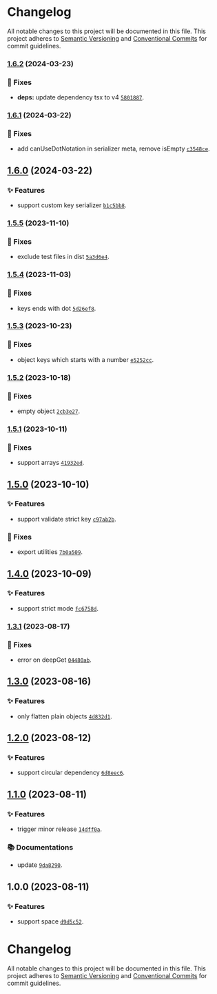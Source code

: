 # Changelog

All notable changes to this project will be documented in this file.
This project adheres to [Semantic Versioning](https://semver.org) and [Conventional Commits](https://www.conventionalcommits.org) for commit guidelines.

### [1.6.2](https://github.com/Nikaple/uni-flatten/compare/v1.6.1...v1.6.2) (2024-03-23)

### 🐛 Fixes

- **deps:** update dependency tsx to v4 [`5801887`](https://github.com/Nikaple/uni-flatten/commit/58018871cc71b3840b726b51cc6c7fe14dca0858).

### [1.6.1](https://github.com/Nikaple/uni-flatten/compare/v1.6.0...v1.6.1) (2024-03-22)

### 🐛 Fixes

- add canUseDotNotation in serializer meta, remove isEmpty [`c3548ce`](https://github.com/Nikaple/uni-flatten/commit/c3548ce320ac55214b13508769279370ec1dc61c).

## [1.6.0](https://github.com/Nikaple/uni-flatten/compare/v1.5.5...v1.6.0) (2024-03-22)

### ✨ Features

- support custom key serializer [`b1c5bb8`](https://github.com/Nikaple/uni-flatten/commit/b1c5bb8463d906f9dae7bd407f0dfcbea5c14dca).

### [1.5.5](https://github.com/Nikaple/uni-flatten/compare/v1.5.4...v1.5.5) (2023-11-10)

### 🐛 Fixes

- exclude test files in dist [`5a3d6e4`](https://github.com/Nikaple/uni-flatten/commit/5a3d6e45c510715fa826f240e1812604b5f4f2d8).

### [1.5.4](https://github.com/Nikaple/uni-flatten/compare/v1.5.3...v1.5.4) (2023-11-03)

### 🐛 Fixes

- keys ends with dot [`5d26ef8`](https://github.com/Nikaple/uni-flatten/commit/5d26ef8af2e16ab5fa15c01a76e1fa4bbdd1786d).

### [1.5.3](https://github.com/Nikaple/uni-flatten/compare/v1.5.2...v1.5.3) (2023-10-23)

### 🐛 Fixes

- object keys which starts with a number [`e5252cc`](https://github.com/Nikaple/uni-flatten/commit/e5252cc1dc8c00b0ab73d85bec028d2c5f0fa761).

### [1.5.2](https://github.com/Nikaple/uni-flatten/compare/v1.5.1...v1.5.2) (2023-10-18)

### 🐛 Fixes

- empty object [`2cb3e27`](https://github.com/Nikaple/uni-flatten/commit/2cb3e27c2764b3a6c139e6f857b6b63ec2a18e4a).

### [1.5.1](https://github.com/Nikaple/uni-flatten/compare/v1.5.0...v1.5.1) (2023-10-11)

### 🐛 Fixes

- support arrays [`41932ed`](https://github.com/Nikaple/uni-flatten/commit/41932ed333faa7468366229c4b2605aadc4594f8).

## [1.5.0](https://github.com/Nikaple/uni-flatten/compare/v1.4.0...v1.5.0) (2023-10-10)

### ✨ Features

- support validate strict key [`c97ab2b`](https://github.com/Nikaple/uni-flatten/commit/c97ab2b394b2ec4463c4521a681935447969f428).

### 🐛 Fixes

- export utilities [`7b0a509`](https://github.com/Nikaple/uni-flatten/commit/7b0a5095809e24b37c887b778f876ed8d9f5139e).

## [1.4.0](https://github.com/Nikaple/uni-flatten/compare/v1.3.1...v1.4.0) (2023-10-09)

### ✨ Features

- support strict mode [`fc6758d`](https://github.com/Nikaple/uni-flatten/commit/fc6758d22c0603d68eb9fac92c1980e936853493).

### [1.3.1](https://github.com/Nikaple/uni-flatten/compare/v1.3.0...v1.3.1) (2023-08-17)

### 🐛 Fixes

- error on deepGet [`04480ab`](https://github.com/Nikaple/uni-flatten/commit/04480ab59dc254cf619cc75c1adf57488ad2f4c3).

## [1.3.0](https://github.com/Nikaple/uni-flatten/compare/v1.2.0...v1.3.0) (2023-08-16)

### ✨ Features

- only flatten plain objects [`4d832d1`](https://github.com/Nikaple/uni-flatten/commit/4d832d1f1caa12781a04ffb12a6d6e195c77fae1).

## [1.2.0](https://github.com/Nikaple/uni-flatten/compare/v1.1.0...v1.2.0) (2023-08-12)

### ✨ Features

- support circular dependency [`6d8eec6`](https://github.com/Nikaple/uni-flatten/commit/6d8eec61015687573ba791de4cc8b2c4b4428999).

## [1.1.0](https://github.com/Nikaple/uni-flatten/compare/v1.0.0...v1.1.0) (2023-08-11)

### ✨ Features

- trigger minor release [`14dff0a`](https://github.com/Nikaple/uni-flatten/commit/14dff0a45032b84e0fb770bba8b48c6f80542340).

### 📚 Documentations

- update [`9da8290`](https://github.com/Nikaple/uni-flatten/commit/9da82903eb151abd05119fb8f491c754efe73db8).

## 1.0.0 (2023-08-11)

### ✨ Features

- support space [`d9d5c52`](https://github.com/Nikaple/uni-flatten/commit/d9d5c525cd7dd1b356887c9bf18106f5fd7bf236).

# Changelog

All notable changes to this project will be documented in this file.
This project adheres to [Semantic Versioning](https://semver.org) and [Conventional Commits](https://www.conventionalcommits.org) for commit guidelines.
